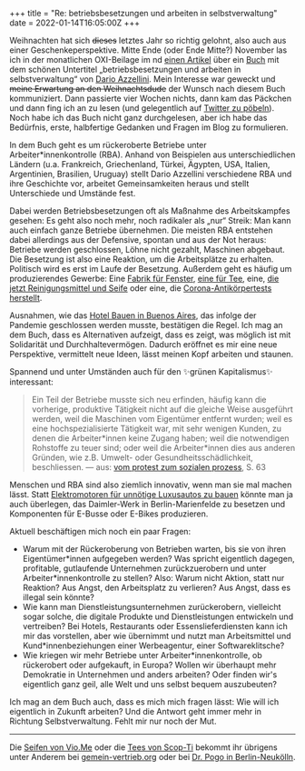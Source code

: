 +++
title = "Re: betriebsbesetzungen und arbeiten in selbstverwaltung"
date = 2022-01-14T16:05:00Z
+++

Weihnachten hat sich <del>dieses</del> letztes Jahr so richtig gelohnt, also auch aus einer Geschenkeperspektive. Mitte Ende (oder Ende Mitte?) November las ich in der monatlichen OXI-Beilage im nd [einen Artikel][oxi-dario-azzellini] über ein [Buch][azzellini-buch] mit dem schönen Untertitel „betriebsbesetzungen und arbeiten in selbstverwaltung“ von [Dario Azzellini][dario-azzellini]. Mein Interesse war geweckt und <del>meine Erwartung an den Weihnachtsdude</del> der Wunsch nach diesem Buch kommuniziert. Dann passierte vier Wochen nichts, dann kam das Päckchen und dann fing ich an zu lesen (und gelegentlich auf [Twitter zu pöbeln][twitter-zeitschlag]). Noch habe ich das Buch nicht ganz durchgelesen, aber ich habe das Bedürfnis, erste, halbfertige Gedanken und Fragen im Blog zu formulieren.

<!-- more -->

In dem Buch geht es um rückeroberte Betriebe unter Arbeiter\*innenkontrolle (RBA). Anhand von Beispielen aus unterschiedlichen Ländern (u.a. Frankreich, Griechenland, Türkei, Ägypten, USA, Italien, Argentinien, Brasilien, Uruguay) stellt Dario Azzellini verschiedene RBA und ihre Geschichte vor, arbeitet Gemeinsamkeiten heraus und stellt Unterschiede und Umstände fest.

Dabei werden Betriebsbesetzungen oft als Maßnahme des Arbeitskampfes gesehen: Es geht also noch mehr, noch radikaler als „nur“ Streik: Man kann auch einfach ganze Betriebe übernehmen. Die meisten RBA entstehen dabei allerdings aus der Defensive, spontan und aus der Not heraus: Betriebe werden geschlossen, Löhne nicht gezahlt, Maschinen abgebaut. Die Besetzung ist also eine Reaktion, um die Arbeitsplätze zu erhalten. Politisch wird es erst im Laufe der Besetzung. Außerdem geht es häufig um produzierendes Gewerbe: Eine [Fabrik für Fenster][new-era-windows], [eine für Tee][scop-ti], eine, [die jetzt Reinigungsmittel und Seife][vio-me] oder eine, die [Corona-Antikörpertests herstellt][farmacoop-nd]. 

Ausnahmen, wie das [Hotel Bauen in Buenos Aires][hotel-bauen-wiki], das infolge der Pandemie geschlossen werden musste, bestätigen die Regel. Ich mag an dem Buch, dass es Alternativen aufzeigt, dass es zeigt, was möglich ist mit Solidarität und Durchhaltevermögen. Dadurch eröffnet es mir eine neue Perspektive, vermittelt neue Ideen, lässt meinen Kopf arbeiten und staunen. 

Spannend und unter Umständen auch für den ✨grünen Kapitalismus✨ interessant:

> Ein Teil der Betriebe musste sich neu erfinden, häufig kann die vorherige, produktive Tätigkeit nicht auf die gleiche Weise ausgeführt werden, weil die Maschinen vom Eigentümer entfernt wurden; weil es eine hochspezialisierte Tätigkeit war, mit sehr wenigen Kunden, zu denen die Arbeiter\*innen keine Zugang haben; weil die notwendigen Rohstoffe zu teuer sind; oder weil die Arbeiter\*innen dies aus anderen Gründen, wie z.B. Umwelt- oder Gesundheitsschädlichkeit, beschliessen. — aus: [vom protest zum sozialen prozess][azzellini-buch], S. 63

Menschen und RBA sind also ziemlich innovativ, wenn man sie mal machen lässt. Statt [Elektromotoren für unnötige Luxusautos zu bauen][rbb-daimler-marienfelde] könnte man ja auch überlegen, das Daimler-Werk in Berlin-Marienfelde zu besetzen und Komponenten für E-Busse oder E-Bikes produzieren.

Aktuell beschäftigen mich noch ein paar Fragen:

- Warum mit der Rückeroberung von Betrieben warten, bis sie von ihren Eigentümer\*innen aufgegeben werden? Was spricht eigentlich dagegen, profitable, gutlaufende Unternehmen zurückzuerobern und unter Arbeiter\*innenkontrolle zu stellen? Also: Warum nicht Aktion, statt nur Reaktion? Aus Angst, den Arbeitsplatz zu verlieren? Aus Angst, dass es illegal sein könnte?
- Wie kann man Dienstleistungsunternehmen zurückerobern, vielleicht sogar solche, die digitale Produkte und Dienstleistungen entwickeln und vertreiben? Bei Hotels, Restaurants oder Essenslieferdiensten kann ich mir das vorstellen, aber wie übernimmt und nutzt man Arbeitsmittel und Kund\*innenbeziehungen einer Werbeagentur, einer Softwareklitsche?
- Wie kriegen wir mehr Betriebe unter Arbeiter\*innenkontrolle, ob rückerobert oder aufgekauft, in Europa? Wollen wir überhaupt mehr Demokratie in Unternehmen und anders arbeiten? Oder finden wir's eigentlich ganz geil, alle Welt und uns selbst bequem auszubeuten?

Ich mag an dem Buch auch, dass es mich mich fragen lässt: Wie will ich eigentlich in Zukunft arbeiten? Und die Antwort geht immer mehr in Richtung Selbstverwaltung. Fehlt mir nur noch der Mut. 

---

Die [Seifen von Vio.Me][gemeinvertrieb-vio-me] oder die [Tees von Scop-Ti][gemeinvertrieb-scop-ti] bekommt ihr übrigens unter Anderem bei [gemein-vertrieb.org][gemeinvertrieb] oder bei [Dr. Pogo in Berlin-Neukölln][dr-pogo].

[oxi-dario-azzellini]: https://oxiblog.de/betriebsbesetzungen-azzellini-besetzen-produzieren/
[twitter-zeitschlag]: https://twitter.com/zeitschlag/status/1478488746270023685
[azzellini-buch]: https://www.vsa-verlag.de/nc/detail/artikel/vom-protest-zum-sozialen-prozess/
[hotel-bauen-wiki]: https://en.wikipedia.org/wiki/Hotel_Bauen
[new-era-windows]: https://www.newerawindows.com/Content/newerawindows.com.html
[scop-ti]: https://www.1336.fr/
[vio-me]: https://viomecoop.com/
[dario-azzellini]: https://www.azzellini.net/
[farmacoop-nd]: https://www.nd-aktuell.de/artikel/1150854.selbstverwaltung-schnelltests-aus-der-kooperative.html
[rbb-daimler-marienfelde]: https://www.rbb24.de/wirtschaft/beitrag/2021/11/berlin-daimler-autobauer-werk-marienfelde-zukunft-elektro.html
[gemeinvertrieb-vio-me]: https://gemein-vertrieb.de/?filter_brand=vio-me
[gemeinvertrieb-scop-ti]: https://gemein-vertrieb.de/?filter_brand=scop-ti
[gemeinvertrieb]: https://gemein-vertrieb.de/
[dr-pogo]: http://veganladen-kollektiv.net/veganladen/
